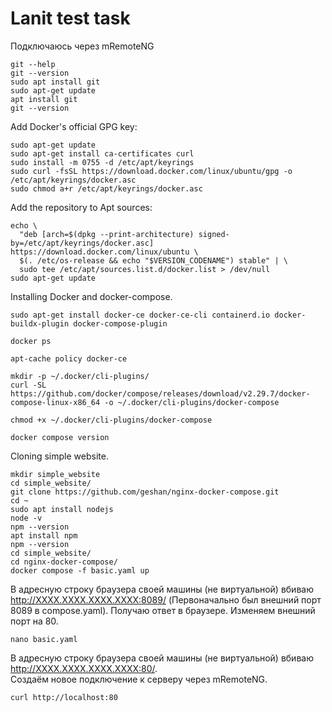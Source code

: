 # Lanit test task
Подключаюсь через mRemoteNG
 ```
git --help
git --version
sudo apt install git
sudo apt-get update
apt install git
git --version
```
Add Docker's official GPG key:
```
sudo apt-get update
sudo apt-get install ca-certificates curl
sudo install -m 0755 -d /etc/apt/keyrings
sudo curl -fsSL https://download.docker.com/linux/ubuntu/gpg -o /etc/apt/keyrings/docker.asc
sudo chmod a+r /etc/apt/keyrings/docker.asc
```
Add the repository to Apt sources:
```
echo \
  "deb [arch=$(dpkg --print-architecture) signed-by=/etc/apt/keyrings/docker.asc] https://download.docker.com/linux/ubuntu \
  $(. /etc/os-release && echo "$VERSION_CODENAME") stable" | \
  sudo tee /etc/apt/sources.list.d/docker.list > /dev/null
sudo apt-get update
```

Installing Docker and docker-compose.
```
sudo apt-get install docker-ce docker-ce-cli containerd.io docker-buildx-plugin docker-compose-plugin

docker ps

apt-cache policy docker-ce

mkdir -p ~/.docker/cli-plugins/
curl -SL https://github.com/docker/compose/releases/download/v2.29.7/docker-compose-linux-x86_64 -o ~/.docker/cli-plugins/docker-compose

chmod +x ~/.docker/cli-plugins/docker-compose

docker compose version
```
Cloning simple website.  
```
mkdir simple_website
cd simple_website/
git clone https://github.com/geshan/nginx-docker-compose.git
cd ~
sudo apt install nodejs
node -v
npm --version
apt install npm
npm --version
cd simple_website/
cd nginx-docker-compose/
docker compose -f basic.yaml up
```

В адресную строку браузера своей машины (не виртуальной) вбиваю http://XXXX.XXXX.XXXX.XXXX:8089/ (Первоначально был внешний порт 8089 в compose.yaml). Получаю ответ в браузере.
Изменяем внешний порт на 80.  
```
nano basic.yaml
```
В адресную строку браузера своей машины (не виртуальной) вбиваю http://XXXX.XXXX.XXXX.XXXX:80/.  
Создаём новое подключение к серверу через mRemoteNG.
```
curl http://localhost:80
```
